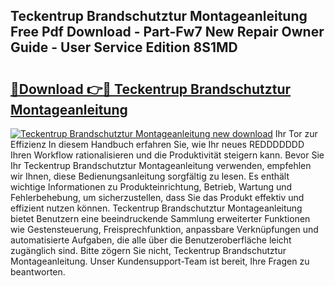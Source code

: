 ## Teckentrup Brandschutztur Montageanleitung Free Pdf Download - Part-Fw7 New Repair Owner Guide - User Service Edition 8S1MD

# <h2><a href="http://df6yer.blite.top/?on=Teckentrup+Brandschutztur+Montageanleitung">🔗Download 👉🔴 Teckentrup Brandschutztur Montageanleitung</a></h2>

[![Teckentrup Brandschutztur Montageanleitung new download](https://i.imgur.com/lujVjoI.png)](http://df6yer.blite.top/?on=Teckentrup+Brandschutztur+Montageanleitung)
Ihr Tor zur Effizienz In diesem Handbuch erfahren Sie, wie Ihr neues REDDDDDDD Ihren Workflow rationalisieren und die Produktivität steigern kann. Bevor Sie Ihr Teckentrup Brandschutztur Montageanleitung verwenden, empfehlen wir Ihnen, diese Bedienungsanleitung sorgfältig zu lesen. Es enthält wichtige Informationen zu Produkteinrichtung, Betrieb, Wartung und Fehlerbehebung, um sicherzustellen, dass Sie das Produkt effektiv und effizient nutzen können. Teckentrup Brandschutztur Montageanleitung bietet Benutzern eine beeindruckende Sammlung erweiterter Funktionen wie Gestensteuerung, Freisprechfunktion, anpassbare Verknüpfungen und automatisierte Aufgaben, die alle über die Benutzeroberfläche leicht zugänglich sind. Bitte zögern Sie nicht, Teckentrup Brandschutztur Montageanleitung. Unser Kundensupport-Team ist bereit, Ihre Fragen zu beantworten.
